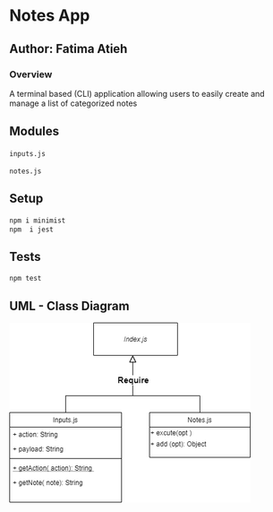 # Notes App

## Author: Fatima Atieh


### Overview

A terminal based (CLI) application allowing users to easily create and manage a list of categorized notes


## Modules

`inputs.js`

`notes.js`


## Setup

```
npm i minimist
npm  i jest
```


## Tests 

```
npm test
```


## UML - Class Diagram

![class-diagram](img/class.png)